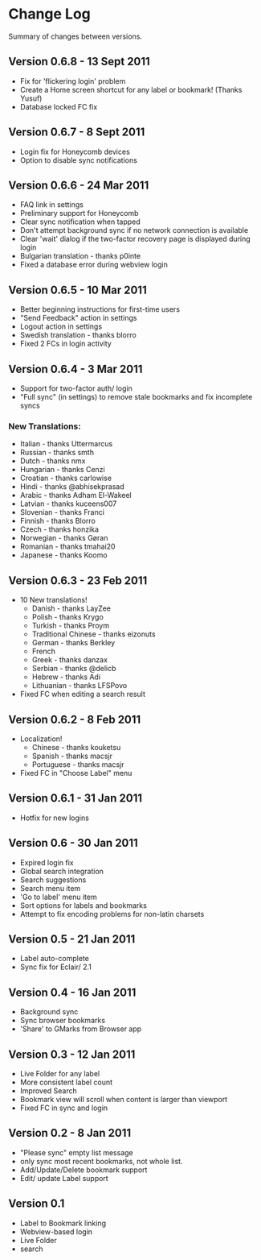 # Change Log #

Summary of changes between versions.

## Version 0.6.8 - 13 Sept 2011 ##

  * Fix for 'flickering login' problem
  * Create a Home screen shortcut for any label or bookmark!  (Thanks Yusuf)
  * Database locked FC fix

## Version 0.6.7 - 8 Sept 2011 ##

  * Login fix for Honeycomb devices
  * Option to disable sync notifications

## Version 0.6.6 - 24 Mar 2011 ##

  * FAQ link in settings
  * Preliminary support for Honeycomb
  * Clear sync notification when tapped
  * Don't attempt background sync if no network connection is available
  * Clear 'wait' dialog if the two-factor recovery page is displayed during login
  * Bulgarian translation - thanks p0inte
  * Fixed a database error during webview login

## Version 0.6.5 - 10 Mar 2011 ##

  * Better beginning instructions for first-time users
  * "Send Feedback" action in settings
  * Logout action in settings
  * Swedish translation - thanks blorro
  * Fixed 2 FCs in login activity


## Version 0.6.4 - 3 Mar 2011 ##
  * Support for two-factor auth/ login
  * "Full sync" (in settings) to remove stale bookmarks and fix incomplete syncs

### New Translations: ###
  * Italian - thanks Uttermarcus
  * Russian - thanks smth
  * Dutch - thanks nmx
  * Hungarian - thanks Cenzi
  * Croatian - thanks carlowise
  * Hindi - thanks @abhisekprasad
  * Arabic - thanks Adham El-Wakeel
  * Latvian - thanks kuceens007
  * Slovenian - thanks Franci
  * Finnish - thanks Blorro
  * Czech - thanks honzika
  * Norwegian - thanks Gøran
  * Romanian - thanks tmahai20
  * Japanese - thanks Koomo

## Version 0.6.3 - 23 Feb 2011 ##

  * 10 New translations!
    * Danish - thanks LayZee
    * Polish - thanks Krygo
    * Turkish - thanks Proym
    * Traditional Chinese - thanks eizonuts
    * German - thanks Berkley
    * French
    * Greek - thanks danzax
    * Serbian - thanks @delicb
    * Hebrew - thanks Adi
    * Lithuanian - thanks LFSPovo
  * Fixed FC when editing a search result

## Version 0.6.2 - 8 Feb 2011 ##

  * Localization!
    * Chinese - thanks kouketsu
    * Spanish - thanks macsjr
    * Portuguese - thanks macsjr
  * Fixed FC in "Choose Label" menu

## Version 0.6.1 - 31 Jan 2011 ##

  * Hotfix for new logins

## Version 0.6 - 30 Jan 2011 ##

  * Expired login fix
  * Global search integration
  * Search suggestions
  * Search menu item
  * 'Go to label' menu item
  * Sort options for labels and bookmarks
  * Attempt to fix encoding problems for non-latin charsets

## Version 0.5 - 21 Jan 2011 ##

  * Label auto-complete
  * Sync fix for Eclair/ 2.1

## Version 0.4 - 16 Jan 2011 ##

  * Background sync
  * Sync browser bookmarks
  * 'Share' to GMarks from Browser app

## Version 0.3 - 12 Jan 2011 ##

  * Live Folder for any label
  * More consistent label count
  * Improved Search
  * Bookmark view will scroll when content is larger than viewport
  * Fixed FC in sync and login

## Version 0.2 - 8 Jan 2011 ##

  * "Please sync" empty list message
  * only sync most recent bookmarks, not whole list.
  * Add/Update/Delete bookmark support
  * Edit/ update Label support

## Version 0.1 ##

  * Label to Bookmark linking
  * Webview-based login
  * Live Folder
  * search